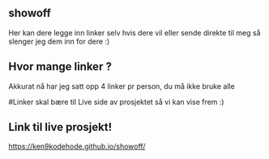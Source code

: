 ## showoff
Her kan dere legge inn linker selv hvis dere vil eller sende direkte til meg så slenger jeg dem inn for dere :)


## Hvor mange linker ?
Akkurat nå har jeg satt opp 4 linker pr person, du må ikke bruke alle

#Linker skal bære til Live side av prosjektet så vi kan vise frem :)

## Link til live prosjekt!
https://ken9kodehode.github.io/showoff/